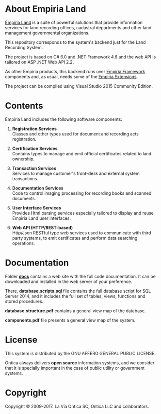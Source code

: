 ﻿# About Empiria Land

[Empiria Land](http://www.ontica.org/land/) is a suite of powerful solutions that provide information services
for land recording offices, cadastral departments and other land management governmental organizations.

This repository corresponds to the system's backend just for the Land Recording System.

The project is based on C# 6.0 and .NET Framework 4.6 and the web API is tailored on ASP .NET Web API 2.2.

As other Empiria products, this backend runs over [Empiria Framework](https://github.com/Ontica/Empiria.Core)
components and, as usual, needs some of the [Empiria Extensions](https://github.com/Ontica/Empiria.Extensions).

The project can be compiled using Visual Studio 2015 Community Edition.


# Contents

Empiria Land includes the following software components:


1. **Registration Services**  
   Classes and other types used for document and recording acts registration.

2. **Certification Services**  
   Contains types to manage and emit official certificates related to land ownership.

3. **Transaction Services**  
   Services to manage customer's front-desk and external system transactions.

4. **Documentation Services**  
   Code to control imaging processing for recording books and scanned documents.

5. **User Interface Services**  
   Provides Html parsing services especially tailored to display and reuse Empiria Land user interfaces.

6. **Web API (HTTP/REST-based)**  
   Http/Json RESTful type web services used to communicate with third party systems, to emit certificates and perform data searching operations.

# Documentation

Folder [**docs**](https://github.com/Ontica/Empiria.Land/tree/master/docs) contains a web site with the full code documentation. It can be downloaded and installed in the web server of your preference.

There, **database.scripts.sql** file contains the full database script for SQL Server 2014, and it includes the full set of tables, views, functions and stored procedures.

**database.structure.pdf** contains a general view map of the database.

**components.pdf** file presents a general view map of the system.

# License

This system is distributed by the GNU AFFERO GENERAL PUBLIC LICENSE.

Óntica always delivers **open source** information systems, and we consider that it is specially
important in the case of public utility or government systems.

# Copyright

Copyright © 2009-2017. La Vía Óntica SC, Ontica LLC and colaborators.
